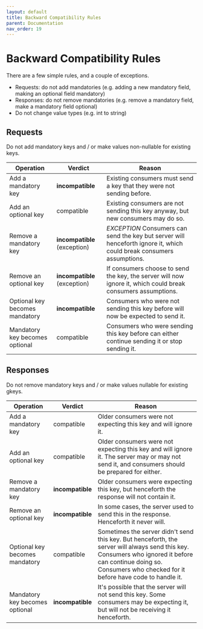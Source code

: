 ```yaml
---
layout: default
title: Backward Compatibility Rules
parent: Documentation
nav_order: 19
---
```


Backward Compatibility Rules
============================

There are a few simple rules, and a couple of exceptions.

- Requests: do not add mandatories (e.g. adding a new mandatory field, making an optional field mandatory)
- Responses: do not remove mandatories (e.g. remove a mandatory field, make a mandatory field optional)
- Do not change value types (e.g. int to string)

## Requests

Do not add mandatory keys and / or make values non-nullable for existing keys.

| Operation | Verdict | Reason |
|-----------|---------|--------|
| Add a mandatory key | **incompatible** | Existing consumers must send a key that they were not sending before. |
| Add an optional key | compatible | Existing consumers are not sending this key anyway, but new consumers may do so. |
| Remove a mandatory key | **incompatible** (exception) | *EXCEPTION* Consumers can send the key but server will henceforth ignore it, which could break consumers assumptions. |
| Remove an optional key | **incompatible** (exception) | If consumers choose to send the key, the server will now ignore it, which could break consumers assumptions. |
| Optional key becomes mandatory | **incompatible** | Consumers who were not sending this key before will now be expected to send it. |
| Mandatory key becomes optional | compatible | Consumers who were sending this key before can either continue sending it or stop sending it. |

## Responses

Do not remove mandatory keys and / or make values nullable for existing gkeys.

| Operation | Verdict | Reason |
|-----------|---------|--------|
| Add a mandatory key | compatible | Older consumers were not expecting this key and will ignore it. |
| Add an optional key | compatible | Older consumers were not expecting this key and will ignore it. The server may or may not send it, and consumers should be prepared for either. |
| Remove a mandatory key | **incompatible** | Older consumers were expecting this key, but henceforth the response will not contain it. |
| Remove an optional key | **incompatible** | In some cases, the server used to send this in the response. Henceforth it never will. |
| Optional key becomes mandatory | compatible | Sometimes the server didn't send this key. But henceforth, the server will always send this key. Consumers who ignored it before can continue doing so. Consumers who checked for it before have code to handle it. |
| Mandatory key becomes optional | **incompatible** | It's possible that the server will not send this key. Some consumers may be expecting it, but will not be receiving it henceforth. |
